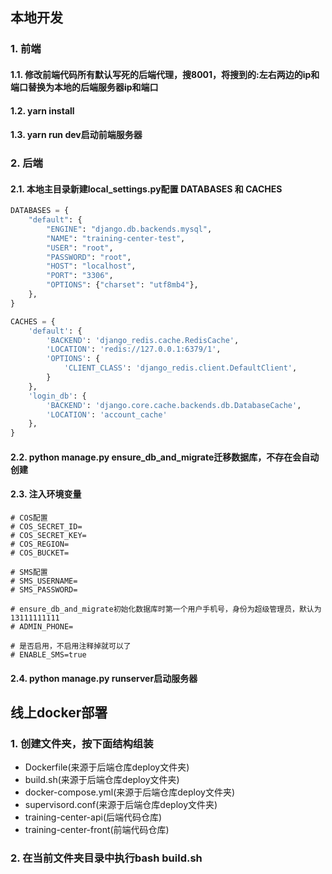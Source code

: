 ## 本地开发
### 1. 前端
#### 1.1. 修改前端代码所有默认写死的后端代理，搜8001，将搜到的:左右两边的ip和端口替换为本地的后端服务器ip和端口
#### 1.2. yarn install
#### 1.3. yarn run dev启动前端服务器
### 2. 后端
#### 2.1. 本地主目录新建local_settings.py配置 DATABASES 和 CACHES
```python
DATABASES = {
    "default": {
        "ENGINE": "django.db.backends.mysql",
        "NAME": "training-center-test",
        "USER": "root",
        "PASSWORD": "root",
        "HOST": "localhost",
        "PORT": "3306",
        "OPTIONS": {"charset": "utf8mb4"},
    },
}

CACHES = {
    'default': {
        'BACKEND': 'django_redis.cache.RedisCache',
        'LOCATION': 'redis://127.0.0.1:6379/1',
        'OPTIONS': {
            'CLIENT_CLASS': 'django_redis.client.DefaultClient',
        }
    },
    'login_db': {
        'BACKEND': 'django.core.cache.backends.db.DatabaseCache',
        'LOCATION': 'account_cache'
    },
}

```
#### 2.2. python manage.py ensure_db_and_migrate迁移数据库，不存在会自动创建
#### 2.3. 注入环境变量
```text
# COS配置
# COS_SECRET_ID=
# COS_SECRET_KEY=
# COS_REGION=
# COS_BUCKET=

# SMS配置
# SMS_USERNAME=
# SMS_PASSWORD=

# ensure_db_and_migrate初始化数据库时第一个用户手机号，身份为超级管理员，默认为13111111111
# ADMIN_PHONE=

# 是否启用，不启用注释掉就可以了
# ENABLE_SMS=true
```
#### 2.4. python manage.py runserver启动服务器

## 线上docker部署
### 1. 创建文件夹，按下面结构组装
- Dockerfile(来源于后端仓库deploy文件夹)
- build.sh(来源于后端仓库deploy文件夹)
- docker-compose.yml(来源于后端仓库deploy文件夹)
- supervisord.conf(来源于后端仓库deploy文件夹)
- training-center-api(后端代码仓库)
- training-center-front(前端代码仓库)

### 2. 在当前文件夹目录中执行bash build.sh
